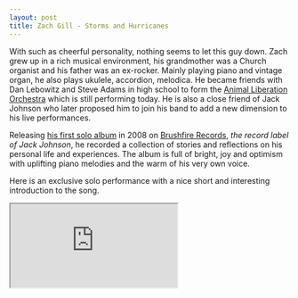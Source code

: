 ```yaml
---
layout: post
title: Zach Gill - Storms and Hurricanes
---
```


With such as cheerful personality, nothing seems to let this guy down. Zach grew up in a rich musical environment, his grandmother was a Church organist and his father was an ex-rocker. Mainly playing piano and vintage organ, he also plays ukulele, accordion, melodica. He became friends with Dan Lebowitz and Steve Adams in high school to form the [Animal Liberation Orchestra](https://itunes.apple.com/us/artist/alo/id121829714) which is still performing today. He is also a close friend of Jack Johnson who later proposed him to join his band to add a new dimension to his live performances.

Releasing [his first solo album](https://itunes.apple.com/us/album/zach-gills-stuff/id285606553) in 2008 on [Brushfire Records](http://brushfirerecords.com), *the record label of Jack Johnson*, he recorded a collection of stories and reflections on his personal life and experiences. The album is full of bright, joy and optimism with uplifting piano melodies and the warm of his very own voice.

Here is an exclusive solo performance with a nice short and interesting introduction to the song.
<div class="iframe-container"><iframe src="http://www.youtube.com/embed/mWkJSucFZ_o" allowfullscreen></iframe></div>
